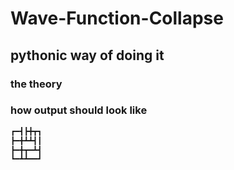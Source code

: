 # Wave-Function-Collapse
## pythonic way of doing it

### the theory


### how output should look like
```txt
┏━┫┣╋┳┓
┣━╋┻┻┫┃
┣━╋┳━┻┫
┗━┻┻━━┛
```
